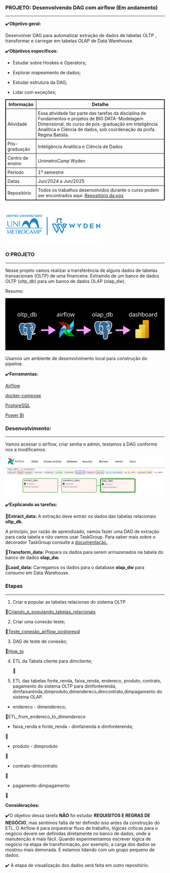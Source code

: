 <h3>PROJETO: Desenvolvendo DAG com airflow (Em andamento)</h3>

----------------------------------------------

:heavy_check_mark:**Objetivo geral:**

Desenvolver DAG para automatizar extração de dados de tabelas OLTP , transformar e carregar em tabelas OLAP de Data Warehouse.

:heavy_check_mark:**Objetivos específicos:**

- Estudar sobre Hookes e Operators;

- Explorar mapeamento de dados;

- Estudar estrutura da DAG;

- Lidar com exceções;

<table style="border: 1px solid black; border-collapse: collapse;">
  <tr>
    <th style="border: 1px solid black; padding: 5px;">Informação</th>
    <th style="border: 1px solid black; padding: 5px;">Detalhe</th>
  </tr>
  <tr>
    <td style="border: 1px solid black; padding: 5px;">Atividade</td>
    <td style="border: 1px solid black; padding: 5px;">Essa atividade faz parte das tarefas da disciplina de Fundamentos e projetos de BIG DATA-Modelagem Dimensional, do curso de pós-graduação em Inteligência Analítica e Ciência de dados, sob coordenação da profa. Regina Batista.</td>
  </tr>
  <tr>
    <td style="border: 1px solid black; padding: 5px;">Pós-graduação</td>
    <td style="border: 1px solid black; padding: 5px;">Inteligência Analítica e Ciência de Dados</td>
  </tr>
  <tr>
    <td style="border: 1px solid black; padding: 5px;">Centro de ensino</td>
    <td style="border: 1px solid black; padding: 5px;">UnimetroCamp Wyden</td>
  </tr>
  <tr>
    <td style="border: 1px solid black; padding: 5px;">Período</td>
    <td style="border: 1px solid black; padding: 5px;">1º semestre</td>
  </tr>
  <tr>
    <td style="border: 1px solid black; padding: 5px;">Datas</td>
    <td style="border: 1px solid black; padding: 5px;">Jun/2024 a Jun/2025</td>
  </tr>
  <tr>
    <td style="border: 1px solid black; padding: 5px;">Repositório</td>
    <td style="border: 1px solid black; padding: 5px;">Todos os trabalhos desenvolvidos durante o curso podem ser encontrados aqui: <a href="https://github.com/RegiMaria/Graduate_program_Data_Science_and_Analytical_Intelligence">Repositório da pós</a></td>
  </tr>
</table>

![wyden_logo](imag/wydenlogo.png)

<h3>O PROJETO</h3>

----------------------------------------------------------------------------------------------------------------------------------

Nesse projeto vamos realizar a transferência de alguns dados de tabelas transacionais (OLTP) de uma financeira. Extraindo de um banco de dados OLTP (oltp_db) para um banco de dados OLAP (olap_dw).

Resumo:

![etl_pipeline](imag/etl_pipeline.png)

Usamos um ambiente de desenvolvimento local para construção do pipeline.

:heavy_check_mark:**Ferramentas:**

[Airflow](https://airflow.apache.org/docs/apache-airflow/stable/installation/index.html)

[docker-compose](https://airflow.apache.org/docs/docker-stack/index.html)

[PostgreSQL ](https://www.postgresql.org/download/)

[Power BI](https://www.microsoft.com/pt-br/download/details.aspx?id=58494)

<h3>Desenvolvimento:</h3>

------------------------------------------------------------------------------------------------------------------

Vamos acessar o airflow, criar senha e admin, testamos a DAG conforme nos a modificamos.

![pipeline_airflow](imag/pipeline_airflow.png)

:heavy_check_mark:**Explicando as tarefas:**

:red_circle:**Extract_data:** A extração deve extrair os dados das tabelas relacionais **oltp_db.**

A princípio, por razão de aprendizado, vamos fazer uma DAG de extração para cada tabela e não vamos usar TaskGroup. Para saber mais sobre o decorador TaskGroup consulte a [documentação.](https://airflow.apache.org/docs/apache-airflow/stable/_api/airflow/decorators/task_group/index.html) 

:red_circle:**Transform_data:** Prepara os dados para serem armazenados na tabela do banco de dados **olap_dw.**

:red_circle:**Load_data:** Carregamos os dados para o database **olap_dw** para consumo em Data Warehouse.



<h3> Etapas </h3>

---------------------------------------------------

1. Criar e popular as tabelas relacionas do sistema OLTP

:pushpin:[Criando_e_populando_tabelas_relacionais](OLTP_DB)

2. Criar uma conexão teste;

:pushpin:[Teste_conexão_airflow_postgresql](teste)

3. DAG de teste de conexão;

:pushpin:[How_to](HOW_TO)

4. ETL da Tabela cliente para dimcliente;

   :pushpin:

5. ETL das tabelas fonte_renda, faixa_renda, endereco, produto, contrato, pagamento do sistema OLTP para dimfonterenda, dimfaixarenda,dimproduto,dimendereco,dimcontrato,dimpagamento do sistema OLAP.

- endereco - dimendereco;

:pushpin:ETL_from_endereco_to_dim​endereco

- faixa_renda e fonte_renda - dimfairenda e dimfonterenda;

:pushpin:

- produto - dimproduto

:pushpin:

- contrato-dimcontrato

:pushpin:

- pagamento-dimpagamento

:pushpin:



**Considerações:**

:heavy_check_mark:O objetivo dessa tarefa **NÃO** foi estudar **REQUISITOS E REGRAS DE NEGÓCIO**, mas sentimos falta de ter definido isso antes da construção do ETL. O Airflow é para orquestrar fluxo de trabalho, lógicas críticas para o negócio devem ser definidas diretamente no banco de dados, onde a manutenção é mais fácil.  Quando experimentamos escrever lógica de negócio na etapa de transformação, por exemplo, a carga dos dados se mostrou mais demorada. E estamos lidando com um grupo pequeno de dados.

:heavy_check_mark: A etapa de visualização dos dados será feita em outro repositório.
